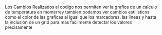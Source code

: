 Los Cambios Realizados al codigo nos permiten ver la grafica de un calculo de temperatura en monterrey tambien podemos ver cambios estilisticos como el color de las graficas al igual que los marcadores, las lineas y hasta la inclusion de un grid para mas facilmente detectar los valores precisamente